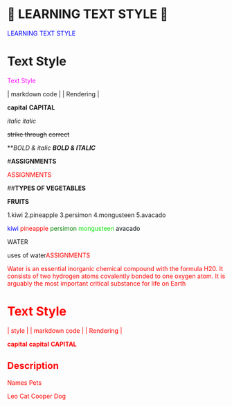 # 🎨 LEARNING TEXT STYLE 🚀
<font color  ="BLUE">LEARNING TEXT STYLE</font>



# Text Style
<font color ="magenta">Text Style</font>




| markdown code |             |  Rendering    |

  **capital**                   **CAPITAL**

  _italic_                        _italic_

 ~~strike through~~            ~~correct~~

  ***BOLD & italic*            ***BOLD & ITALIC***






#**ASSIGNMENTS**

<font color="red">ASSIGNMENTS</font>

##**TYPES OF VEGETABLES**

**FRUITS**

1.kiwi
2.pineapple
3.persimon
4.mongusteen
5.avacado

<font color="blue">kiwi</font>
<font color="red">pineapple</font>
<font color="green">persimon</font>
<font color="magenata">mongusteen</font>
<font color="organe">avacado</font>





WATER

uses of water<font color="red">ASSIGNMENTS</fomt>


Water is an essential inorganic chemical compound with the formula H20. It consists of two hydrogen atoms covalently bonded to one oxygen atom. It is arguably the most important critical substance for life on Earth













# Text Style
| style    |  | markdown code | |  Rendering    |

**capital**      **capital**      **CAPITAL**




## Description


Names         Pets

Leo           Cat
Cooper        Dog


